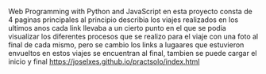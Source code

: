 
Web Programming with Python and JavaScript
 en esta proyecto consta de 4 paginas principales al principio describia 
 los viajes realizados en los ultimos anos
cada link llevaba a un cierto punto en el que se podia visualizar
los diferentes procesos que se realizo para el viaje
con una foto al final de cada mismo, pero se cambio
los links a lugaares que estuvieron envueltos en estos viajes se encuentran al final,
tambien se puede cargar el inicio y final 
https://joselxes.github.io/practsolo/index.html
